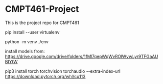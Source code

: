 # CMPT461-Project
This is the project repo for CMPT461

pip install --user virtualenv

python -m venv ./env

install models from: https://drive.google.com/drive/folders/1fMl7qepWqWvROlWvwLyr9TFGaAUBIYtW


pip3 install torch torchvision torchaudio --extra-index-url https://download.pytorch.org/whl/cu113




